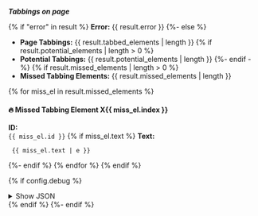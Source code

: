 ***Tabbings on page***

{% if "error" in result %}
**Error:** {{ result.error }}
{%- else %}

- **Page Tabbings:** {{ result.tabbed_elements | length }}
{% if result.potential_elements | length > 0 %}
- **Potential Tabbings:** {{ result.potential_elements | length }}
{%- endif -%}
{% if result.missed_elements | length > 0 %}
- **Missed Tabbing Elements:** {{ result.missed_elements | length }}

{% for miss_el in result.missed_elements %}
#### 🔥 Missed Tabbing Element X{{ miss_el.index }}

**ID:**    
`{{ miss_el.id }}`
{% if miss_el.text %}
**Text:**
```plaintext
 {{ miss_el.text | e }}
```
{%- endif %}
{% endfor %}
{% endif %}



{% if config.debug %}
<section>
<details>
<summary>Show JSON</summary>

```json
{{ result | tojson(indent=2) }}
```

</details>
</section>
{% endif %}
{%- endif %}
